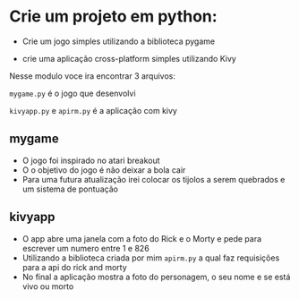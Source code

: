 # Crie um projeto em python:

* Crie um jogo simples utilizando a biblioteca pygame

* crie uma aplicação cross-platform simples utilizando Kivy


Nesse modulo voce ira encontrar 3 arquivos:

`mygame.py` é o jogo que desenvolvi

`kivyapp.py` e `apirm.py` é a aplicação com kivy

## mygame

* O jogo foi inspirado no atari breakout
* O o objetivo do jogo é não deixar a bola cair
* Para uma futura atualização irei colocar os tijolos a serem quebrados e um sistema de pontuação

## kivyapp
* O app abre uma janela com a foto do Rick e o Morty e pede para escrever um numero entre 1 e 826
* Utilizando a biblioteca criada por mim `apirm.py` a qual faz requisições para a api do rick and morty
* No final a aplicação mostra a foto do personagem, o seu nome e se está vivo ou morto
